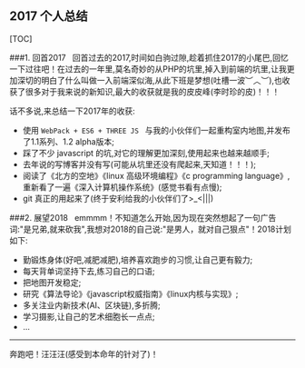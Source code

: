 ## 2017 个人总结

[TOC]

###1. 回首2017
&nbsp;&nbsp;回首过去的2017,时间如白驹过隙,趁着抓住2017的小尾巴,回忆一下过往吧！在过去的一年里,莫名奇妙的从PHP的坑里,掉入到前端的坑里,让我更加深切的明白了什么叫做一入前端深似海,从此下班是梦想(吐槽一波︶︿︶),也收获了很多对于我来说的新知识,最大的收获就是我的皮皮峰(李时珍的皮)！！！
&nbsp;&nbsp; 

话不多说,来总结一下2017年的收获:
- 使用  `WebPack + ES6 + THREE JS ` 与我的小伙伴们一起重构室内地图,并发布了1.1系列、1.2 alpha版本;
- 踩了不少 javascript 的坑,对它的理解更加深刻,使用起来也越来越顺手;
- 去年说的写博客并没有写(可能从坑里还没有爬起来,天知道！！！);
- 阅读了《北方的空地》《linux 高级环境编程》《c programming language》,重新看了一遍《深入计算机操作系统》(感觉书看有点慢);
- git 真正的用起来了(终于安利给我的小伙伴们了>_<|||)

###2. 展望2018
&nbsp;&nbsp;emmmm！不知道怎么开始,因为现在突然想起了一句广告词:"是兄弟,就来砍我",我想对2018的自己说:"是男人，就对自己狠点"！2018计划如下:


- 勤锻炼身体(好吧,减肥减肥),培养喜欢跑步的习惯,让自己更有毅力;
- 每天背单词坚持下去,练习自己的口语;
- 把地图开发稳定;
- 研究《算法导论》《javascript权威指南》《linux内核与实现》;
- 多关注业内新技术(AI、区块链),多折腾;
- 学习摄影,让自己的艺术细胞长一点点;
- ...

- - - - --

奔跑吧！汪汪汪(感受到本命年的针对了)！


